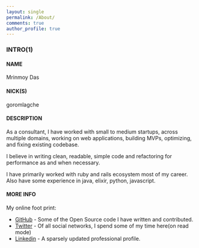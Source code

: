 ```yaml
---
layout: single
permalink: /About/
comments: true
author_profile: true
---
```


### INTRO(1)

#### NAME

Mrinmoy Das

#### NICK(S)

goromlagche

#### DESCRIPTION

As a consultant, I have worked with small to medium startups, across multiple domains, working on web applications, building MVPs, optimizing, and fixing existing codebase.

I believe in writing clean, readable, simple code and refactoring for performance as and when necessary.

I have primarily worked with ruby and rails ecosystem most of my career. Also have some experience in java, elixir, python, javascript.

#### MORE INFO

My online foot print:
- [GitHub](https://github.com/goromlagche) - Some of the Open Source code I have written and contributed.
- [Twitter](https://twitter.com/goromlagche) - Of all social networks, I spend some of my time here(on read mode)
- [Linkedin](https://www.linkedin.com/in/mrinmoy-das-3035387b) - A sparsely updated professional profile.
